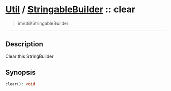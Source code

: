 # [Util](Util.md) / [StringableBuilder](Util-StringableBuilder.md) :: clear
 > im\util\StringableBuilder
____

## Description
Clear this StringBuilder

## Synopsis
```php
clear(): void
```
